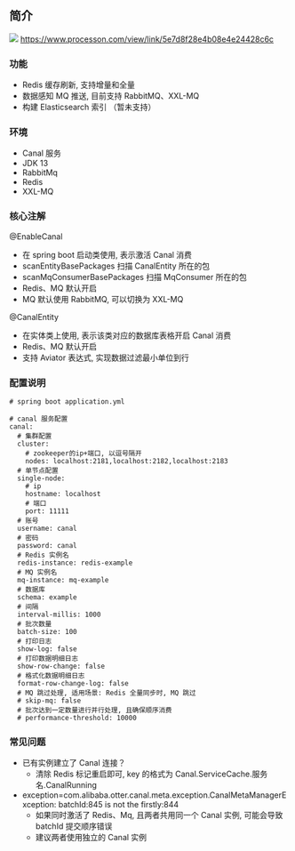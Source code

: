 ## 简介

![](http://processon.com/chart_image/5e7d8f17e4b08e4e24428c33.png)
https://www.processon.com/view/link/5e7d8f28e4b08e4e24428c6c

### 功能
- Redis 缓存刷新, 支持增量和全量
- 数据感知 MQ 推送, 目前支持 RabbitMQ、XXL-MQ
- 构建 Elasticsearch 索引 （暂未支持）

### 环境
- Canal 服务
- JDK 13
- RabbitMq
- Redis
- XXL-MQ

### 核心注解
@EnableCanal
- 在 spring boot 启动类使用, 表示激活 Canal 消费
- scanEntityBasePackages 扫描 CanalEntity 所在的包 
- scanMqConsumerBasePackages 扫描 MqConsumer 所在的包 
- Redis、MQ 默认开启
- MQ 默认使用 RabbitMQ, 可以切换为 XXL-MQ

@CanalEntity
- 在实体类上使用, 表示该类对应的数据库表格开启 Canal 消费
- Redis、MQ 默认开启
- 支持 Aviator 表达式, 实现数据过滤最小单位到行

### 配置说明
```
# spring boot application.yml

# canal 服务配置
canal:
  # 集群配置
  cluster:
    # zookeeper的ip+端口, 以逗号隔开
    nodes: localhost:2181,localhost:2182,localhost:2183
  # 单节点配置
  single-node:
    # ip
    hostname: localhost
    # 端口
    port: 11111
  # 账号
  username: canal
  # 密码
  password: canal
  # Redis 实例名
  redis-instance: redis-example
  # MQ 实例名
  mq-instance: mq-example
  # 数据库
  schema: example
  # 间隔
  interval-millis: 1000
  # 批次数量
  batch-size: 100
  # 打印日志
  show-log: false
  # 打印数据明细日志
  show-row-change: false
  # 格式化数据明细日志
  format-row-change-log: false
  # MQ 跳过处理, 适用场景: Redis 全量同步时, MQ 跳过
  # skip-mq: false
  # 批次达到一定数量进行并行处理, 且确保顺序消费
  # performance-threshold: 10000
```

### 常见问题
- 已有实例建立了 Canal 连接？
    - 清除 Redis 标记重启即可, key 的格式为 Canal.ServiceCache.服务名.CanalRunning
- exception=com.alibaba.otter.canal.meta.exception.CanalMetaManagerException: batchId:845 is not the firstly:844
    - 如果同时激活了 Redis、Mq, 且两者共用同一个 Canal 实例, 可能会导致 batchId 提交顺序错误
    - 建议两者使用独立的 Canal 实例 